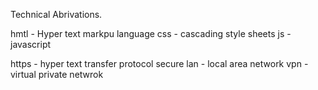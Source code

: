 Technical Abrivations.

hmtl - Hyper text markpu language
css - cascading style sheets
js - javascript

https - hyper text transfer protocol secure
lan - local area network
vpn - virtual private netwrok


